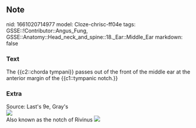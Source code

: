 ## Note
nid: 1661020714977
model: Cloze-chrisc-ff04e
tags: GSSE::!Contributor::Angus_Fung, GSSE::Anatomy::Head_neck_and_spine::18._Ear::Middle_Ear
markdown: false

### Text
The {{c2::chorda tympani}} passes out of the front of the middle ear at the anterior margin of the {{c1::tympanic notch.}}

### Extra
<div>
  <div>
    <div>
      Source: Last's 9e, Gray's
    </div>
  </div>
</div>
<div><img src=
"paste-d7eca7dc8d91b56d9c549b00d6965b7ef7b21a21.jpg"></div>Also
known as the notch of Rivinus <img src="img772962471568109344.png">
